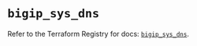 # `bigip_sys_dns`

Refer to the Terraform Registry for docs: [`bigip_sys_dns`](https://registry.terraform.io/providers/f5networks/bigip/1.24.1/docs/resources/sys_dns).
